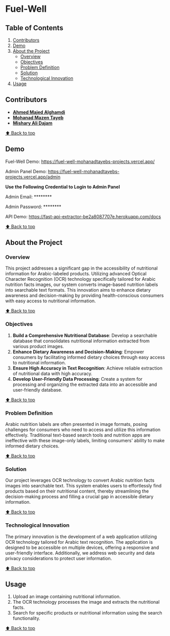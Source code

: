 # Fuel-Well

## Table of Contents
1. [Contributors](#contributors)
2. [Demo](#demo)
3. [About the Project](#about-the-project)
    - [Overview](#overview)
    - [Objectives](#objectives)
    - [Problem Definition](#problem-definition)
    - [Solution](#solution)
    - [Technological Innovation](#technological-innovation)
4. [Usage](#usage)

## Contributors

- [**Ahmed Majed Alghamdi**](https://github.com/ahmedMG21)
- [**Mohanad Mazen Tayeb**](https://github.com/mohanadtayeb)
- [**Mishary Ali Dajam**](https://github.com/Mhy-1)

[⬆️ Back to top](#table-of-contents)

## Demo

Fuel-Well Demo: https://fuel-well-mohanadtayebs-projects.vercel.app/

Admin Panel Demo: https://fuel-well-mohanadtayebs-projects.vercel.app/admin

**Use the Following Credential to Login to Admin Panel**

Admin Email: ********

Admin Password: ********

API Demo: https://fast-api-extractor-be2a8087707e.herokuapp.com/docs

[⬆️ Back to top](#table-of-contents)

## About the Project

### Overview
This project addresses a significant gap in the accessibility of nutritional information for Arabic-labeled products. Utilizing advanced Optical Character Recognition (OCR) technology specifically tailored for Arabic nutrition facts images, our system converts image-based nutrition labels into searchable text formats. This innovation aims to enhance dietary awareness and decision-making by providing health-conscious consumers with easy access to nutritional information.

[⬆️ Back to top](#table-of-contents)

### Objectives
1. **Build a Comprehensive Nutritional Database**: Develop a searchable database that consolidates nutritional information extracted from various product images.
2. **Enhance Dietary Awareness and Decision-Making**: Empower consumers by facilitating informed dietary choices through easy access to nutritional information.
3. **Ensure High Accuracy in Text Recognition**: Achieve reliable extraction of nutritional data with high accuracy.
4. **Develop User-Friendly Data Processing**: Create a system for processing and organizing the extracted data into an accessible and user-friendly database.

[⬆️ Back to top](#table-of-contents)

### Problem Definition
Arabic nutrition labels are often presented in image formats, posing challenges for consumers who need to access and utilize this information effectively. Traditional text-based search tools and nutrition apps are ineffective with these image-only labels, limiting consumers' ability to make informed dietary choices.

[⬆️ Back to top](#table-of-contents)

### Solution
Our project leverages OCR technology to convert Arabic nutrition facts images into searchable text. This system enables users to effortlessly find products based on their nutritional content, thereby streamlining the decision-making process and filling a crucial gap in accessible dietary information.

[⬆️ Back to top](#table-of-contents)

### Technological Innovation
The primary innovation is the development of a web application utilizing OCR technology tailored for Arabic text recognition. The application is designed to be accessible on multiple devices, offering a responsive and user-friendly interface. Additionally, we address web security and data privacy considerations to protect user information.

[⬆️ Back to top](#table-of-contents)

## Usage

1. Upload an image containing nutritional information.
2. The OCR technology processes the image and extracts the nutritional facts.
3. Search for specific products or nutritional information using the search functionality.

[⬆️ Back to top](#table-of-contents)
